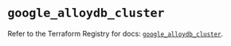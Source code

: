 # `google_alloydb_cluster`

Refer to the Terraform Registry for docs: [`google_alloydb_cluster`](https://registry.terraform.io/providers/hashicorp/google/6.50.0/docs/resources/alloydb_cluster).
